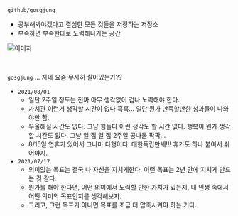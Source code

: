 `github/gosgjung`

- 공부해봐야겠다고 결심한 모든 것들을 저장하는 저장소
- 부족하면 부족한대로 노력해나가는 공간

![이미지](https://ww.namu.la/s/acf43146cda5c1d74b38aecb78855e279e606bf67d271e05850e6bdf9e0d40a6a4a2cba01d7521a896a47d600e3115b1fecc757495fb6d65775fb495e3484ceedbabecd2f962d68f8199cbcb5a590caadac44c1883c348ce8185065b2dd1a4f4)

<br>

`gosgjung` ... 자네 요즘 무사히 살아있는가?? 

- `2021/08/01`
  - 일단 2주일 정도는 진짜 아무 생각없이 겁나 노력해야 한다.
  - 가치관 이런거 생각할 시간이 없다 흑흑... 일단 뭔가 만족할만한 성과물이 나와야만 함. 
  - 우울해질 시간도 없다. 그냥 힘들다 이런 생각도 할 시간 없다. 행복이 뭔가 생각할 시간도 없다. 그냥 일 집 일 집 2주일 콩나물 팍팍...
  - 8/15일 연휴가 있어서 그나마 다행이다. 대한독립만세!!! 휴가도 하나 붙여서 쉬어야지.
- `2021/07/17`
  - 의미없는 목표는 결국 나 자신을 지치게한다. 이런 목표는 2년 안에 지치게 만드는 것 같다.
  - 뭔가를 해야 한다면, 어떤 의미에서 노력할 만한 가치가 있는지, 내 인생 속에서 어떤 의미의 목표인지를 생각해보자.
  - 그리고, 그런 목표가 아니면 목표를 조금 더 압축시켜야 하는 거다.




